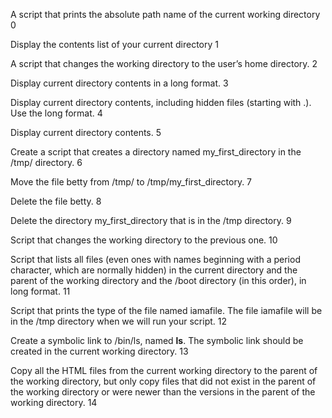 A script that prints the absolute path name of the current working directory 0

Display the contents list of your current directory 1

A script that changes the working directory to the user’s home directory. 2

Display current directory contents in a long format. 3

Display current directory contents, including hidden files (starting with .). Use the long format. 4

Display current directory contents. 5

Create a script that creates a directory named my_first_directory in the /tmp/ directory. 6

Move the file betty from /tmp/ to /tmp/my_first_directory. 7

Delete the file betty. 8

Delete the directory my_first_directory that is in the /tmp directory. 9

Script that changes the working directory to the previous one. 10

Script that lists all files (even ones with names beginning with a period character, which are normally hidden) in the current directory and the parent of the working directory and the /boot directory (in this order), in long format. 11

Script that prints the type of the file named iamafile. The file iamafile will be in the /tmp directory when we will run your script. 12

Create a symbolic link to /bin/ls, named __ls__. The symbolic link should be created in the current working directory. 13

Copy all the HTML files from the current working directory to the parent of the working directory, but only copy files that did not exist in the parent of the working directory or were newer than the versions in the parent of the working directory. 14



